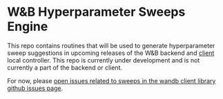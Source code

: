 # W&B Hyperparameter Sweeps Engine

This repo contains routines that will be used to generate hyperparameter sweep suggestions in upcoming releases of the W&B backend and [client](https://github.com/wandb/client) local controller.
This repo is currently under development and is not currently a part of the backend or client.

For now, please [open issues related to sweeps in the wandb client library github issues page](https://github.com/wandb/client/issues/new/choose).

